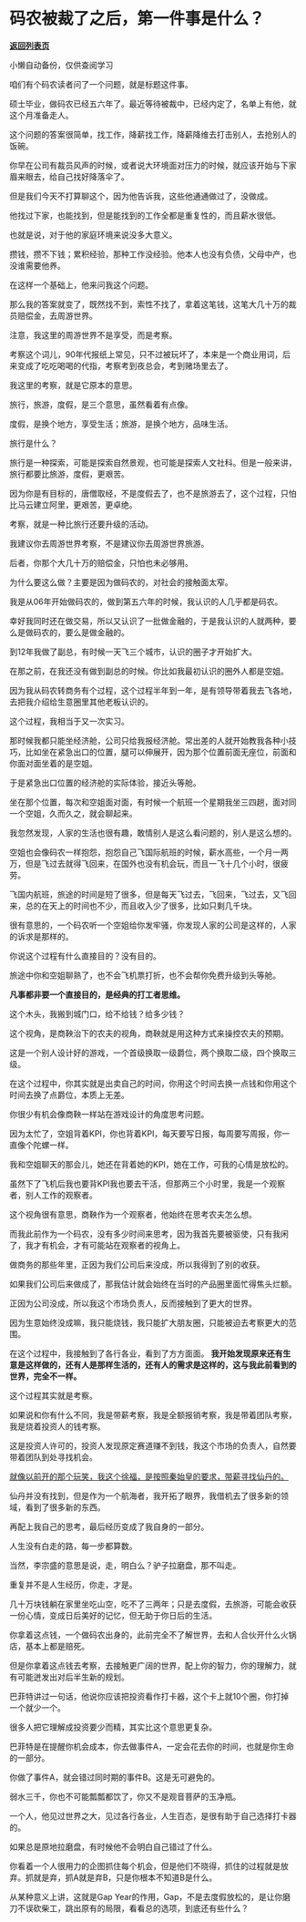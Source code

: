 # 码农被裁了之后，第一件事是什么？

[**返回列表页**](/gzh/记忆承载3)

小懒自动备份，仅供查阅学习

咱们有个码农读者问了一个问题，就是标题这件事。  

硕士毕业，做码农已经五六年了。最近等待被裁中，已经内定了，名单上有他，就这个月准备走人。  

这个问题的答案很简单，找工作，降薪找工作，降薪降维去打击别人，去抢别人的饭碗。  

你早在公司有裁员风声的时候，或者说大环境面对压力的时候，就应该开始与下家眉来眼去，给自己找好降落伞了。  

但是我们今天不打算聊这个，因为他告诉我，这些他通通做过了，没做成。  

他找过下家，也能找到，但是能找到的工作全都是重复性的，而且薪水很低。  

也就是说，对于他的家庭环境来说没多大意义。

攒钱，攒不下钱；累积经验，那种工作没经验。他本人也没有负债，父母中产，也没谁需要他养。  

在这样一个基础上，他来问我这个问题。

那么我的答案就变了，既然找不到，索性不找了，拿着这笔钱，这笔大几十万的裁员赔偿金，去周游世界。  

注意，我这里的周游世界不是享受，而是考察。  

考察这个词儿，90年代报纸上常见，只不过被玩坏了，本来是一个商业用词，后来变成了吃吃喝喝的代指，考察考到夜总会，考到赌场里去了。

我这里的考察，就是它原本的意思。  

旅行，旅游，度假，是三个意思，虽然看着有点像。  

度假，是换个地方，享受生活；旅游，是换个地方，品味生活。  

旅行是什么？

旅行是一种探索，可能是探索自然景观，也可能是探索人文社科。但是一般来讲，旅行都要比旅游，度假，更艰苦。  

因为你是有目标的，唐僧取经，不是度假去了，也不是旅游去了，这个过程，只怕比马云建立阿里，更艰苦，更卓绝。  

考察，就是一种比旅行还要升级的活动。  

我建议你去周游世界考察，不是建议你去周游世界旅游。

后者，你那个大几十万的赔偿金，只怕也未必够用。  

为什么要这么做？主要是因为做码农的，对社会的接触面太窄。  

我是从06年开始做码农的，做到第五六年的时候，我认识的人几乎都是码农。  

幸好我同时还在做交易，所以又认识了一批做金融的，于是我认识的人就两种，要么是做码农的，要么是做金融的。  

到12年我做了副总，有时候一天飞三个城市，认识的圈子才开始扩大。  

在那之前，在我还没有做到副总的时候。你比如我最初认识的圈外人都是空姐。

因为我从码农转商务有个过程，这个过程半年到一年，是有领导带着我去飞各地，去把我介绍给生意圈里其他老板认识的。

这个过程，我相当于又一次实习。

那时候我都只能坐经济舱，公司只给我报经济舱。常出差的人就开始教我各种小技巧，比如坐在紧急出口的位置，腿可以伸展开，因为那个位置前面无座位，前面和你面对面坐着的是空姐。  

于是紧急出口位置的经济舱的实际体验，接近头等舱。

坐在那个位置，每次和空姐面对面，有时候一个航班一个星期我坐三四趟，面对同一个空姐，久而久之，就会聊起来。  

我忽然发现，人家的生活也很有趣，敢情别人是这么看问题的，别人是这么想的。

空姐也会像码农一样抱怨，抱怨自己飞国际航班的时候，薪水高些，一个月一两万，但是飞过去就得飞回来，在国外也没有机会玩，而且一飞十几个小时，很疲劳。  

飞国内航班，旅途的时间是短了很多，但是每天飞过去，飞回来，飞过去，又飞回来，总的在天上的时间也不少，而且收入少了很多，比如只剩几千块。  

很有意思的，一个码农听一个空姐给你发牢骚，你发现人家的公司是这样的，人家的诉求是那样的。  

你说这个过程有什么直接目的？没有目的。  

旅途中你和空姐聊熟了，也不会飞机票打折，也不会帮你免费升级到头等舱。  

 **凡事都非要一个直接目的，是经典的打工者思维。**

这个木头，我搬到城门口，给不给钱？给多少钱？

这个视角，是商鞅治下的农夫的视角，商鞅就是用这种方式来操控农夫的预期。

这是一个别人设计好的游戏，一个首级换取一级爵位，两个换取二级，四个换取三级。

在这个过程中，你其实就是出卖自己的时间，你用这个时间去换一点钱和你用这个时间去换了点爵位，本质上无差。  

你很少有机会像商鞅一样站在游戏设计的角度思考问题。  

因为太忙了，空姐背着KPI，你也背着KPI，每天要写日报，每周要写周报，你一直像个陀螺一样。  

我和空姐聊天的那会儿，她还在背着她的KPI，她在工作，可我的心情是放松的。  

虽然下了飞机后我也要背KPI我也要去干活，但那两三个小时里，我是一个观察者，别人工作的观察者。

这个视角很有意思，商鞅作为一个观察者，他始终在思考农夫怎么想。  

而我此前作为一个码农，没有多少时间来思考，因为我首先要被驱使，只有我闲了，我才有机会，才有可能站在观察者的视角上。

做商务的那些年里，正因为我们公司后来没成，所以我得到了别的收获。  

如果我们公司后来做成了，那我估计就会始终在当时的产品圈里面忙得焦头烂额。

正因为公司没成，所以我这个市场负责人，反而接触到了更大的世界。

因为生意始终没成嘛，我只能烧钱，我只能扩大朋友圈，只能被迫去考察更大的范围。

在这个过程中，我接触到了各行各业，看到了方方面面。
**我开始发现原来还有生意是这样做的，还有人是那样生活的，还有人的需求是这样的，这与我此前看到的世界，完全不一样。**  

这个过程其实就是考察。  

如果说和你有什么不同，我是带薪考察，我是全额报销考察，我是带着团队考察，我是烧着投资人的钱考察。

这是投资人许可的，投资人发现原定赛道赚不到钱，我这个市场的负责人，自然要带着团队到处寻找机会。  

[就像以前开的那个玩笑，我这个徐福，是按照秦始皇的要求，带薪寻找仙丹的。  
](http://mp.weixin.qq.com/s?__biz=MzU0MjYwNDU2Mw==&mid=2247511248&idx=1&sn=d986548eadfd14c20f7dcc9607a5bf40&chksm=fb1ac0accc6d49ba0591496f1de600fab724a58358fe231f1e330e274ea52963e819c30e6a05&scene=21#wechat_redirect)

仙丹并没有找到，但是作为一个航海者，我开拓了眼界，我借机去了很多新的领域，看到了很多新的东西。  

再配上我自己的思考，最后经历变成了我自身的一部分。  

人生没有白走的路，每一步都算数。

当然，李宗盛的意思是说，走，明白么？驴子拉磨盘，那不叫走。

重复并不是人生经历，你走，才是。  

几十万块钱躺在家里坐吃山空，吃不了三两年；只是去度假，去旅游，可能会收获一份心情，变成日后美好的记忆，但无助于你日后的生活。

你拿着这点钱，一个做码农出身的，此前完全不了解世界，去和人合伙开什么火锅店，基本上都是赔死。  

但是你拿着这点钱去考察，去接触更广阔的世界，配上你的智力，你的理解力，就有可能迸发出对后半生新的规划。  

巴菲特讲过一句话，他说你应该把投资看作打卡器，这个卡上就10个圈，你打掉一个就少一个。  

很多人把它理解成投资要少而精，其实比这个意思更复杂。

巴菲特是在提醒你机会成本，你去做事件A，一定会花去你的时间，也就是你生命的一部分。

你做了事件A，就会错过同时期的事件B。这是无可避免的。

弱水三千，你也不可能瓢瓢都饮了，你又不是观音菩萨的玉净瓶。

一个人，他见过世界之大，见过各行各业，人生百态，是很有助于自己选择打卡器的。  

如果总是原地拉磨盘，有时候他不会明白自己错过了什么。  

你看着一个人很用力的企图抓住每个机会，但是他们不晓得，抓住的过程就是放弃。抓就是弃，抓A就是弃B，只是你根本不知道B是什么。

从某种意义上讲，这就是Gap Year的作用，Gap，不是去度假放松的，是让你磨刀不误砍柴工，跳出原有的局限，看看总的选项，到底还有些什么？

